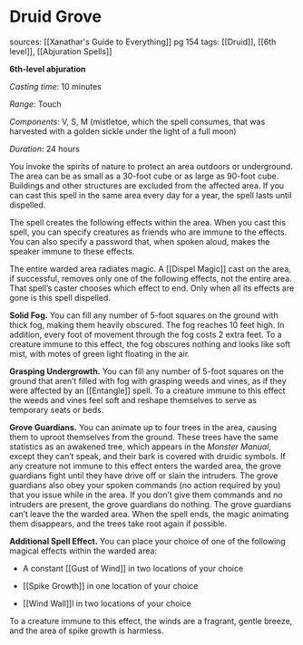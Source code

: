 # Druid Grove
sources: [[Xanathar's Guide to Everything]] pg 154
tags: [[Druid]], [[6th level]], [[Abjuration Spells]]

**6th-level abjuration**

*Casting time*: 10 minutes

*Range*: Touch

*Components*: V, S, M (mistletoe, which the spell consumes, that was harvested with a golden sickle under the light of a full moon)

*Duration*: 24 hours

You invoke the spirits of nature to protect an area outdoors or underground. The area can be as small as a 30-foot cube or as large as 90-foot cube. Buildings and other structures are excluded from the affected area. If you can cast this spell in the same area every day for a year, the spell lasts until dispelled.

The spell creates the following effects within the area. When you cast this spell, you can specify creatures as friends who are immune to the effects. You can also specify a password that, when spoken aloud, makes the speaker immune to these effects.

The entire warded area radiates magic. A [[Dispel Magic]] cast on the area, if successful, removes only one of the following effects, not the entire area. That spell’s caster chooses which effect to end. Only when all its effects are gone is this spell dispelled.

**Solid Fog.** You can fill any number of 5-foot squares on the ground with thick fog, making them heavily obscured. The fog reaches 10 feet high. In addition, every foot of movement through the fog costs 2 extra feet. To a creature immune to this effect, the fog obscures nothing and looks like soft mist, with motes of green light floating in the air.

**Grasping Undergrowth.** You can fill any number of 5-foot squares on the ground that aren’t filled with fog with grasping weeds and vines, as if they were affected by an [[Entangle]] spell. To a creature immune to this effect the weeds and vines feel soft and reshape themselves to serve as temporary seats or beds.

**Grove Guardians.** You can animate up to four trees in the area, causing them to uproot themselves from the ground. These trees have the same statistics as an awakened tree, which appears in the *Monster Manual*, except they can’t speak, and their bark is covered with druidic symbols. If any creature not immune to this effect enters the warded area, the grove guardians fight until they have drive off or slain the intruders. The grove guardians also obey your spoken commands (no action required by you) that you issue while in the area. If you don’t give them commands and no intruders are present, the grove guardians do nothing. The grove guardians can’t leave the the warded area. When the spell ends, the magic animating them disappears, and the trees take root again if possible.

**Additional Spell Effect.** You can place your choice of one of the following magical effects within the warded area:

 * A constant [[Gust of Wind]] in two locations of your choice

 * [[Spike Growth]] in one location of your choice

 * [[Wind Wall]]l in two locations of your choice

To a creature immune to this effect, the winds are a fragrant, gentle breeze, and the area of spike growth is harmless.
